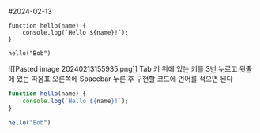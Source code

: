 #2024-02-13 
```
function hello(name) {
	console.log(`Hello ${name}!`);
}

hello("Bob")
```


![[Pasted image 20240213155935.png]]
Tab 키 위에 있는 키를 3번 누르고 윗줄에 있는 따옴표 오른쪽에 Spacebar 누른 후  구현할 코드에 언어를 적으면 된다

``` JavaScript
function hello(name) {
	console.log(`Hello ${name}!`);
}

hello("Bob")
```
